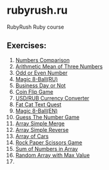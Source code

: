 # rubyrush.ru
RubyRush Ruby course

## Exercises:
1. [Numbers Comparison](https://github.com/vrtx01/rubyrush/blob/0bc5dcdbb2fd58c8ee35028583f9890b76835d85/two_num_comparison.rb)
2. [Arithmetic Mean of Three Numbers](https://github.com/vrtx01/rubyrush/blob/0bc5dcdbb2fd58c8ee35028583f9890b76835d85/arithmetic_mean.rb)
3. [Odd or Even Number](https://github.com/vrtx01/rubyrush/blob/0bc5dcdbb2fd58c8ee35028583f9890b76835d85/odd_or_even.rb)
4. [Magic 8-Ball(RU)](https://github.com/vrtx01/rubyrush/blob/0bc5dcdbb2fd58c8ee35028583f9890b76835d85/8ball.rb)
5. [Business Day or Not](https://github.com/vrtx01/rubyrush/blob/0bc5dcdbb2fd58c8ee35028583f9890b76835d85/holidays_or_not.rb)
6. [Coin Flip Game](https://github.com/vrtx01/rubyrush/blob/6bc587098a93f131f0e315681fbfb7a2c377fd46/coin.rb)
7. [USD/RUB Currency Converter](https://github.com/vrtx01/rubyrush/blob/526001e78d8610f5b9b46f2add1a5a1e2dbe99bc/currency_converter.rb)
8. [Fat Cat Text Quest](https://github.com/vrtx01/rubyrush/blob/ca36fb8645cb0ef75471014ea8f9478192bc4280/text_quest.rb)
9. [Magic 8-Ball(EN)](https://github.com/vrtx01/rubyrush/blob/327e15f2deee873344a6a3ec355d5cdb7861754a/8ball_english.rb)
10. [Guess The Number Game](https://github.com/vrtx01/rubyrush/blob/ec7477735f9dcff401857f3fc3626e7b3ee70aae/guess_game.rb)
11. [Array Simple Merge](https://github.com/vrtx01/rubyrush/blob/d805df61b6060d68ec274252682ebce248ca5835/array_merge.rb)
12. [Array Simple Reverse](https://github.com/vrtx01/rubyrush/blob/d805df61b6060d68ec274252682ebce248ca5835/array_reverse.rb)
13. [Array of Cars](https://github.com/vrtx01/rubyrush/blob/d805df61b6060d68ec274252682ebce248ca5835/array_of_cars.rb)
14. [Rock Paper Scissors Game](https://github.com/vrtx01/rubyrush/blob/d805df61b6060d68ec274252682ebce248ca5835/rock_paper_scissors.rb)
15. [Sum of Numbers in Array](https://github.com/vrtx01/rubyrush/blob/32488b3296405a1c1eaf6afeae58aee573ba43ca/sum_of_nums_in_array.rb)
16. [Random Array with Max Value](https://github.com/vrtx01/rubyrush/blob/23327e0e4c64575eee57d120778c6068976a1250/array_max.rb)
17. 
